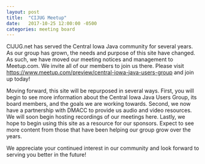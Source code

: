 ```yaml
---
layout: post
title:  "CIJUG Meetup"
date:   2017-10-25 12:00:00 -0500
categories: meeting board
---
```


CIJUG.net has served the Central Iowa Java community for several years.  As our group has grown, the needs and purpose of this site have changed.  As such, we have moved our meeting notices and management to Meetup.com.  We invite all of our members to join us there.  Please visit https://www.meetup.com/preview/central-iowa-java-users-group and join up today!  
  
Moving forward, this site will be repurposed in several ways.  First, you will begin to see more information about the Central Iowa Java Users Group, its board members, and the goals we are working towards.  Second, we now have a partnership with DMACC to provide us audio and video resources.  We will soon begin hosting recordings of our meetings here.  Lastly, we hope to begin using this site as a resource for our sponsors.  Expect to see more content from those that have been helping our group grow over the years.
  
We appreciate your continued interest in our community and look forward to serving you better in the future!
  
